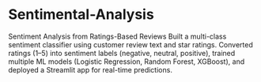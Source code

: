 # Sentimental-Analysis
Sentiment Analysis from Ratings-Based Reviews Built a multi-class sentiment classifier using customer review text and star ratings. Converted ratings (1–5) into sentiment labels (negative, neutral, positive), trained multiple ML models (Logistic Regression, Random Forest, XGBoost), and deployed a Streamlit app for real-time predictions.
